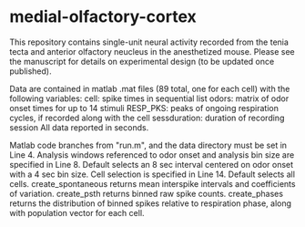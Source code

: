 # medial-olfactory-cortex
This repository contains single-unit neural activity recorded from the tenia tecta and anterior olfactory neucleus in the anesthetized mouse. Please see the manuscript for details on experimental design (to be updated once published).

Data are contained in matlab .mat files (89 total, one for each cell) with the following variables:
cell: spike times in sequential list
odors: matrix of odor onset times for up to 14 stimuli
RESP_PKS: peaks of ongoing respiration cycles, if recorded along with the cell
sessduration: duration of recording session
All data reported in seconds.

Matlab code branches from "run.m", and the data directory must be set in Line 4. 
Analysis windows referenced to odor onset and analysis bin size are specified in Line 8. Default selects an 8 sec interval centered on odor onset with a 4 sec bin size.
Cell selection is specified in Line 14. Default selects all cells. 
create_spontaneous returns mean interspike intervals and coefficients of variation. 
create_psth returns binned raw spike counts.
create_phases returns the distribution of binned spikes relative to respiration phase, along with population vector for each cell.
